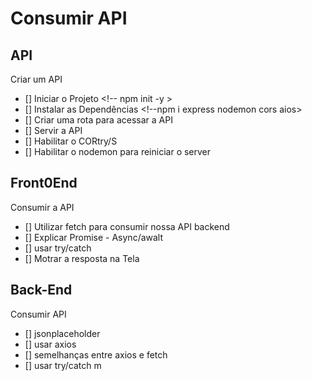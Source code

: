 # Consumir API

## API

Criar um API 

- [] Iniciar o Projeto <!-- npm init -y >
- [] Instalar as Dependências <!--npm i express nodemon cors aios>
- [] Criar uma rota para acessar a API
- [] Servir a API
- [] Habilitar o CORtry/S
- [] Habilitar o nodemon para reiniciar o server

## Front0End

Consumir a API

- [] Utilizar fetch para consumir nossa API backend
- [] Explicar Promise - Async/awalt
- [] usar try/catch
- [] Motrar a resposta na Tela

## Back-End

Consumir API

- [] jsonplaceholder
- [] usar axios
- [] semelhanças entre axios e fetch
- [] usar try/catch m